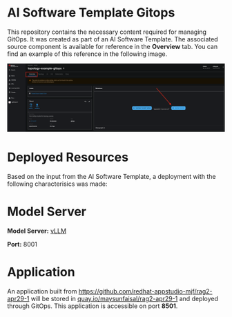 # AI Software Template Gitops

This repository contains the necessary content required for managing GitOps. It was created as part of an AI Software Template. The associated source component is available for reference in the **Overview** tab. You can find an example of this reference in the following image.

![Overview Tab](./images/overview-dependency.png)

# Deployed Resources
Based on the input from the AI Software Template, a deployment with the following characterisics was made:

# Model Server
**Model Server:** [vLLM]( https://github.com/rh-aiservices-bu/llm-on-openshift/tree/main/llm-servers/vllm/gpu)

**Port:** 8001

# Application
An application built from https://github.com/redhat-appstudio-mjf/rag2-apr29-1 will be stored in [quay.io/maysunfaisal/rag2-apr29-1](https://quay.io/maysunfaisal/rag2-apr29-1) and deployed through GitOps. This application is accessible on port **8501**.